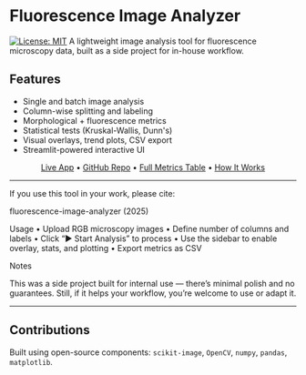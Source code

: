 # Fluorescence Image Analyzer
[![License: MIT](https://img.shields.io/badge/License-MIT-yellow.svg)](LICENSE)
A lightweight image analysis tool for fluorescence microscopy data, built as a side project for in-house workflow.

## Features

- Single and batch image analysis  
- Column-wise splitting and labeling  
- Morphological + fluorescence metrics  
- Statistical tests (Kruskal-Wallis, Dunn's)  
- Visual overlays, trend plots, CSV export  
- Streamlit-powered interactive UI

<p align="center">
  <a href="https://indralux.streamlit.app/">Live App</a> •
  <a href="https://github.com/Batchu-Sai/Indralux">GitHub Repo</a> •
  <a href="docs/metrics_table.md">Full Metrics Table</a> •
  <a href="#how-it-works">How It Works</a>
</p>

---

If you use this tool in your work, please cite:

fluorescence-image-analyzer (2025)

Usage
	•	Upload RGB microscopy images
	•	Define number of columns and labels
	•	Click “▶️ Start Analysis” to process
	•	Use the sidebar to enable overlay, stats, and plotting
	•	Export metrics as CSV

Notes

This was a side project built for internal use — there’s minimal polish and no guarantees. Still, if it helps your workflow, you’re welcome to use or adapt it.

---

## Contributions

Built using open-source components: `scikit-image`, `OpenCV`, `numpy`, `pandas`, `matplotlib`.

